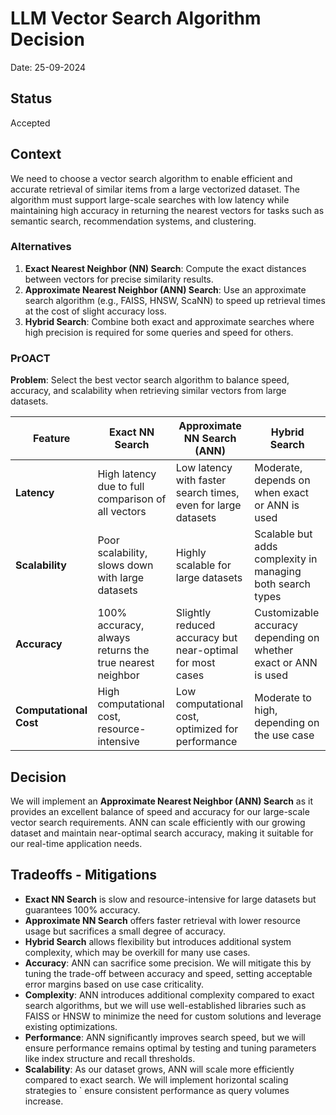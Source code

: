 # LLM Vector Search Algorithm Decision

Date: 25-09-2024

## Status

Accepted

## Context

We need to choose a vector search algorithm to enable efficient and accurate retrieval of similar items from a large vectorized dataset. The algorithm must support large-scale searches with low latency while maintaining high accuracy in returning the nearest vectors for tasks such as semantic search, recommendation systems, and clustering.

### Alternatives

1. **Exact Nearest Neighbor (NN) Search**: Compute the exact distances between vectors for precise similarity results.
2. **Approximate Nearest Neighbor (ANN) Search**: Use an approximate search algorithm (e.g., FAISS, HNSW, ScaNN) to speed up retrieval times at the cost of slight accuracy loss.
3. **Hybrid Search**: Combine both exact and approximate searches where high precision is required for some queries and speed for others.

### PrOACT

**Problem**: Select the best vector search algorithm to balance speed, accuracy, and scalability when retrieving similar vectors from large datasets.

| Feature                | Exact NN Search                                         | Approximate NN Search (ANN)                                   | Hybrid Search                                                   |
| ---------------------- | ------------------------------------------------------- | ------------------------------------------------------------- | --------------------------------------------------------------- |
| **Latency**            | High latency due to full comparison of all vectors      | Low latency with faster search times, even for large datasets | Moderate, depends on when exact or ANN is used                  |
| **Scalability**        | Poor scalability, slows down with large datasets        | Highly scalable for large datasets                            | Scalable but adds complexity in managing both search types      |
| **Accuracy**           | 100% accuracy, always returns the true nearest neighbor | Slightly reduced accuracy but near-optimal for most cases     | Customizable accuracy depending on whether exact or ANN is used |
| **Computational Cost** | High computational cost, resource-intensive             | Low computational cost, optimized for performance             | Moderate to high, depending on the use case                     |

## Decision

We will implement an **Approximate Nearest Neighbor (ANN) Search** as it provides an excellent balance of speed and accuracy for our large-scale vector search requirements. ANN can scale efficiently with our growing dataset and maintain near-optimal search accuracy, making it suitable for our real-time application needs.

## Tradeoffs - Mitigations

- **Exact NN Search** is slow and resource-intensive for large datasets but guarantees 100% accuracy.
- **Approximate NN Search** offers faster retrieval with lower resource usage but sacrifices a small degree of accuracy.
- **Hybrid Search** allows flexibility but introduces additional system complexity, which may be overkill for many use cases.
- **Accuracy**: ANN can sacrifice some precision. We will mitigate this by tuning the trade-off between accuracy and speed, setting acceptable error margins based on use case criticality.
- **Complexity**: ANN introduces additional complexity compared to exact search algorithms, but we will use well-established libraries such as FAISS or HNSW to minimize the need for custom solutions and leverage existing optimizations.
- **Performance**: ANN significantly improves search speed, but we will ensure performance remains optimal by testing and tuning parameters like index structure and recall thresholds.
- **Scalability**: As our dataset grows, ANN will scale more efficiently compared to exact search. We will implement horizontal scaling strategies to ` ensure consistent performance as query volumes increase.
